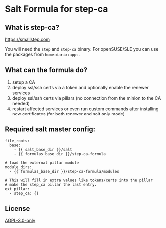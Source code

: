 # Salt Formula for step-ca

## What is step-ca?

https://smallstep.com

You will need the `step` and `step-ca` binary. For openSUSE/SLE you can use the packages
from `home:darix:apps`.

## What can the formula do?

1. setup a CA
2. deploy ssl/ssh certs via a token and optionally enable the renewer services
3. deploy ssl/ssh certs via pillars (no connection from the minion to the CA needed)
4. restart affected services or even run custom commands after installing new certificates
   (for both renewer and salt only mode)

## Required salt master config:

```
file_roots:
  base:
    - {{ salt_base_dir }}/salt
    - {{ formulas_base_dir }}/step-ca-formula

# load the external pillar module
module_dirs:
  - {{ formulas_base_dir }}/step-ca-formula/modules

# This will fill in extra values like tokens/certs into the pillar
# make the step_ca pillar the last entry.
ext_pillar:
  - step_ca: {}
```

## License

[AGPL-3.0-only](https://spdx.org/licenses/AGPL-3.0-only.html)